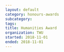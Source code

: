 ```yaml
---
layout: default
category: honours-awards
subcategory:
tags:
title: Humanities Award
organization: TWU
started: 2018-11-01
ended: 2018-11-01
---
```


